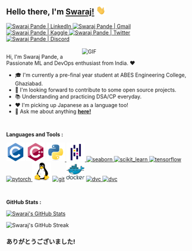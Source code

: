 ## Hello there, I'm [**Swaraj!**](https://github.com/swarajpande4) <img  src="https://raw.githubusercontent.com/ABSphreak/ABSphreak/master/gifs/Hi.gif" width="25px">

<a href="https://www.linkedin.com/in/swarajpande4/"> 
    <img aling="left" alt="Swaraj Pande | LinkedIn"
    src="https://img.shields.io/badge/LinkedIn-0077B5?style=flat&logo=linkedin&logoColor=white">
</a>
<a href="mailto:swarajpande4@gmail.com"> 
    <img aling="left" alt="Swaraj Pande | Gmail"
    src="https://img.shields.io/badge/Gmail-D14836?style=flat&logo=gmail&logoColor=white">
</a>
<a href="https://www.kaggle.com/swarajpande"> 
    <img aling="left" alt="Swaraj Pande | Kaggle"
    src="https://img.shields.io/badge/Kaggle-20BEFF?style=flat&logo=Kaggle&logoColor=white">
</a>
<a href="https://twitter.com/PandeSwaraj"> 
    <img aling="left" alt="Swaraj Pande | Twitter"
    src="https://img.shields.io/badge/Twitter-1DA1F2?style=flat&logo=twitter&logoColor=white">
</a>
<a href="https://discord.gg/hfXzbjT"> 
    <img aling="left" alt="Swaraj Pande | Discord"
    src="https://img.shields.io/badge/Discord-7289DA?flat&logo=discord&logoColor=white">
</a>


<br />
<br />

<img align = "right" alt="GIF" src = "https://media.giphy.com/media/Yx5ns1mSPBle0/giphy.gif" width = "300">

Hi, I'm Swaraj Pande, a Passionate ML and DevOps enthusiast from India. ❤️
- 🎓 I'm currently a pre-final year student at ABES Engineering College, Ghaziabad.
- 🔎 I'm looking forward to contribute to some open source projects.
- 📚 Understanding and practicing DSA/CP everyday. 
- ❤️ I'm picking up Japanese as a language too!
- 💬 Ask me about anything [**here!**](https://github.com/swarajpande4/swarajpande4/issues)

<br />

**Languages and Tools :**
<p align="left"> 
<a href="https://www.cprogramming.com/" target="_blank"> <img src="https://raw.githubusercontent.com/devicons/devicon/master/icons/c/c-original.svg" alt="c" width="50" height="50"/></a> <a href="https://www.w3schools.com/cpp/" target="_blank"> <img src="https://raw.githubusercontent.com/devicons/devicon/master/icons/cplusplus/cplusplus-original.svg" alt="cplusplus" width="50" height="50"/></a> <a href="https://www.python.org" target="_blank"> <img src="https://raw.githubusercontent.com/devicons/devicon/master/icons/python/python-original.svg" alt="python" width="50" height="50"/> </a> <a href="https://pandas.pydata.org/" target="_blank" rel="noreferrer"> <img src="https://raw.githubusercontent.com/devicons/devicon/2ae2a900d2f041da66e950e4d48052658d850630/icons/pandas/pandas-original.svg" alt="pandas" width="50" height="50"/> </a> <a href="https://seaborn.pydata.org/" target="_blank" rel="noreferrer"> <img src="https://seaborn.pydata.org/_images/logo-mark-lightbg.svg" alt="seaborn" width="50" height="50"/> </a> <a href="https://scikit-learn.org/" target="_blank"> <img src="https://upload.wikimedia.org/wikipedia/commons/0/05/Scikit_learn_logo_small.svg" alt="scikit_learn" width="50" height="50"/> </a> <a href="https://www.tensorflow.org" target="_blank"> <img src="https://www.vectorlogo.zone/logos/tensorflow/tensorflow-icon.svg" alt="tensorflow" width="50" height="50"/> </a> <a href="https://pytorch.org/" target="_blank"> <img src="https://www.vectorlogo.zone/logos/pytorch/pytorch-icon.svg" alt="pytorch" width="50" height="50"/> </a> <a href="https://www.linux.org/" target="_blank"> <img src="https://raw.githubusercontent.com/devicons/devicon/master/icons/linux/linux-original.svg" alt="linux" width="50" height="50"/></a> <a href="https://git-scm.com/" target="_blank"> <img src="https://www.vectorlogo.zone/logos/git-scm/git-scm-icon.svg" alt="git" width="50" height="50"/></a> <a href="https://www.docker.com/" target="_blank"> <img src="https://raw.githubusercontent.com/devicons/devicon/master/icons/docker/docker-original-wordmark.svg" alt="docker" width="50" height="50"/></a> <a href="https://dvc.org" target="_blank"> <img src="https://dvc.org/img/dvc_icon-color--square_vector.svg" alt="dvc" width="50" height="50"/></a><a href="https://cml.dev" target="_blank"> <img src="https://dvc.org/img/cml_icon-color--square_vector.svg" alt="dvc" width="50" height="50"/></a> 
 
<!---  
<a href="https://opencv.org/" target="_blank"> <img src="https://www.vectorlogo.zone/logos/opencv/opencv-icon.svg" alt="opencv" width="40" height="40"/> </a>


<a href="https://aws.amazon.com" target="_blank"> <img src="https://raw.githubusercontent.com/devicons/devicon/master/icons/amazonwebservices/amazonwebservices-original-wordmark.svg" alt="aws" width="40" height="40"/> </a>
<a href="https://cloud.google.com" target="_blank"> <img src="https://www.vectorlogo.zone/logos/google_cloud/google_cloud-icon.svg" alt="gcp" width="40" height="40"/> </a>
<a href="https://www.jenkins.io" target="_blank"> <img src="https://www.vectorlogo.zone/logos/jenkins/jenkins-icon.svg" alt="jenkins" width="40" height="40"/> </a>
<a href="https://kubernetes.io" target="_blank"> <img src="https://www.vectorlogo.zone/logos/kubernetes/kubernetes-icon.svg" alt="kubernetes" width="40" height="40"/> </a>
<a href="https://travis-ci.org" target="_blank"> <img src="https://www.vectorlogo.zone/logos/travis-ci/travis-ci-icon.svg" alt="travisci" width="40" height="40"/> </a>


<a href="https://firebase.google.com/" target="_blank"> <img src="https://www.vectorlogo.zone/logos/firebase/firebase-icon.svg" alt="firebase" width="40" height="40"/> </a> 
-->

</p>
    
<br />

**GitHub Stats :**

[![Swaraj's GitHub Stats](https://github-readme-stats.vercel.app/api?username=swarajpande4&show_icons=true&include_all_commits=true)](https://github-readme-stats.vercel.app/api?username=swarajpande4&show_icons=true&include_all_commits=true)

![Swaraj's GitHub Streak](https://github-readme-streak-stats.herokuapp.com/?user=swarajpande4) 

### ありがとうございました!

